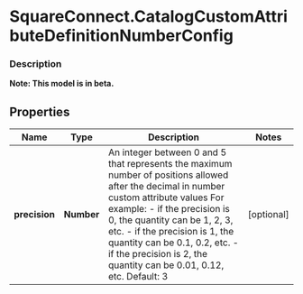 # SquareConnect.CatalogCustomAttributeDefinitionNumberConfig

### Description
**Note: This model is in beta.**



## Properties
Name | Type | Description | Notes
------------ | ------------- | ------------- | -------------
**precision** | **Number** | An integer between 0 and 5 that represents the maximum number of positions allowed after the decimal in number custom attribute values For example:  - if the precision is 0, the quantity can be 1, 2, 3, etc. - if the precision is 1, the quantity can be 0.1, 0.2, etc. - if the precision is 2, the quantity can be 0.01, 0.12, etc.  Default: 3 | [optional] 


